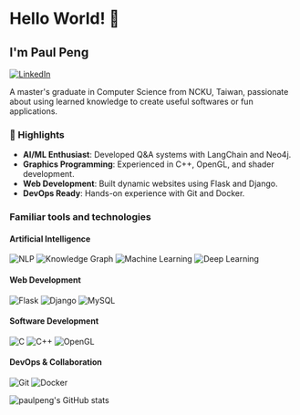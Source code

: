 # Hello World! 👋

<!--
**paulpeng-popo/paulpeng-popo** is a ✨ _special_ ✨ repository because its `README.md` (this file) appears on your GitHub profile.

Here are some ideas to get you started:

- 🔭 I’m currently working on ...
- 🌱 I’m currently learning ...
- 👯 I’m looking to collaborate on ...
- 🤔 I’m looking for help with ...
- 💬 Ask me about ...
- 📫 How to reach me: ...
- 😄 Pronouns: ...
- ⚡ Fun fact: ...
-->

## I'm Paul Peng

[![LinkedIn](https://img.shields.io/badge/LinkedIn-blue?style=flat&logo=linkedin&logoColor=white&link=https://linkedin.com/in/paulpeng-popo)](https://linkedin.com/in/paulpeng-popo)

A master's graduate in Computer Science from NCKU, Taiwan, passionate about using learned knowledge to create useful softwares or fun applications.

### 🌟 Highlights

- **AI/ML Enthusiast**: Developed Q&A systems with LangChain and Neo4j.
- **Graphics Programming**: Experienced in C++, OpenGL, and shader development.
- **Web Development**: Built dynamic websites using Flask and Django.
- **DevOps Ready**: Hands-on experience with Git and Docker.

### Familiar tools and technologies

#### Artificial Intelligence

![NLP](https://img.shields.io/badge/Natural%20Language%20Processing-blue?style=flat&logo=python&logoColor=white)
![Knowledge Graph](https://img.shields.io/badge/Knowledge%20Graph-blueviolet?style=flat&logo=neo4j&logoColor=white)
![Machine Learning](https://img.shields.io/badge/Machine%20Learning-red?style=flat&logo=tensorflow&logoColor=white)
![Deep Learning](https://img.shields.io/badge/Deep%20Learning-orange?style=flat&logo=pytorch&logoColor=white)

#### Web Development

![Flask](https://img.shields.io/badge/Flask-blue?style=flat&logo=flask&logoColor=white)
![Django](https://img.shields.io/badge/Django-blue?style=flat&logo=django&logoColor=white)
![MySQL](https://img.shields.io/badge/MySQL-blue?style=flat&logo=mysql&logoColor=white)

#### Software Development

![C](https://img.shields.io/badge/C-blue?style=flat&logo=c&logoColor=white)
![C++](https://img.shields.io/badge/C++-blue?style=flat&logo=c%2B%2B&logoColor=white)
![OpenGL](https://img.shields.io/badge/OpenGL-yellow?style=flat&logo=opengl&logoColor=white)

#### DevOps & Collaboration

![Git](https://img.shields.io/badge/Git-orange?style=flat&logo=git&logoColor=white)
![Docker](https://img.shields.io/badge/Docker-blue?style=flat&logo=docker&logoColor=white)

![paulpeng's GitHub stats](https://github-readme-stats.vercel.app/api?username=paulpeng-popo&count_private=true&show_icons=true&theme=radical)
